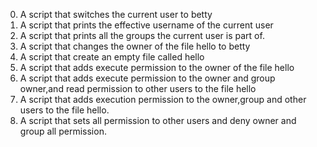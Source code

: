 0) A script that switches the current user to betty
1) A script that prints the effective username of the current user
2) A script that prints all the groups the current user is part of.
3) A script that changes the owner of the file hello to betty
4) A script that create an empty file called hello
5) A script that adds execute permission to the owner of the file hello
6) A script that adds execute permission to the owner and group owner,and read permission to other users to the file hello
7) A script that adds execution permission to the owner,group and other users to the file hello.
8) A script that sets all permission to other users and deny owner and group all permission.
